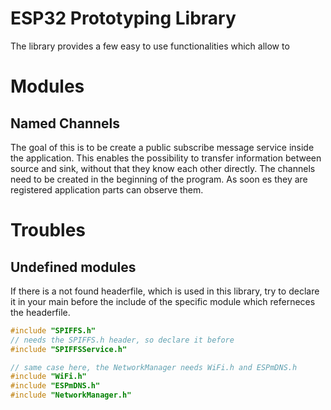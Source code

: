 # ESP32 Prototyping Library

The library provides a few easy to use functionalities which allow to

# Modules
## Named Channels
The goal of this is to be create a public subscribe message service inside the application.
This enables the possibility to transfer information between source and sink, without that they know each other directly.
The channels need to be created in the beginning of the program. As soon es they are registered application parts
can observe them.


# Troubles
## Undefined modules
If there is a not found headerfile, which is used in this library, try to declare it in your main before the include of
the specific module which referneces the headerfile.
```C++
#include "SPIFFS.h"
// needs the SPIFFS.h header, so declare it before
#include "SPIFFSService.h"
```
```C++
// same case here, the NetworkManager needs WiFi.h and ESPmDNS.h
#include "WiFi.h"
#include "ESPmDNS.h"
#include "NetworkManager.h"
```